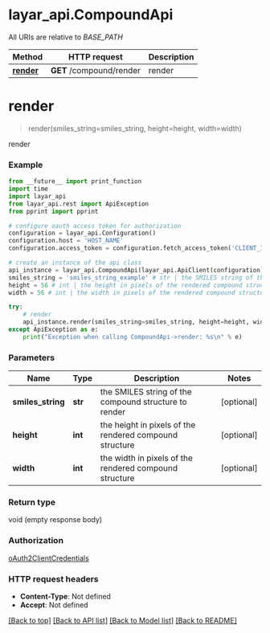 # layar_api.CompoundApi

All URIs are relative to *BASE_PATH*

Method | HTTP request | Description
------------- | ------------- | -------------
[**render**](CompoundApi.md#render) | **GET** /compound/render | render

# **render**
> render(smiles_string=smiles_string, height=height, width=width)

render

### Example
```python
from __future__ import print_function
import time
import layar_api
from layar_api.rest import ApiException
from pprint import pprint

# configure oauth access token for authorization
configuration = layar_api.Configuration()
configuration.host = 'HOST_NAME'
configuration.access_token = configuration.fetch_access_token('CLIENT_ID', 'CLIENT_SECRET')

# create an instance of the api class
api_instance = layar_api.CompoundApi(layar_api.ApiClient(configuration))
smiles_string = 'smiles_string_example' # str | the SMILES string of the compound structure to render (optional)
height = 56 # int | the height in pixels of the rendered compound structure (optional)
width = 56 # int | the width in pixels of the rendered compound structure (optional)

try:
    # render
    api_instance.render(smiles_string=smiles_string, height=height, width=width)
except ApiException as e:
    print("Exception when calling CompoundApi->render: %s\n" % e)
```

### Parameters

Name | Type | Description  | Notes
------------- | ------------- | ------------- | -------------
 **smiles_string** | **str**| the SMILES string of the compound structure to render | [optional] 
 **height** | **int**| the height in pixels of the rendered compound structure | [optional] 
 **width** | **int**| the width in pixels of the rendered compound structure | [optional] 

### Return type

void (empty response body)

### Authorization

[oAuth2ClientCredentials](../README.md#oAuth2ClientCredentials)

### HTTP request headers

 - **Content-Type**: Not defined
 - **Accept**: Not defined

[[Back to top]](#) [[Back to API list]](../README.md#documentation-for-api-endpoints) [[Back to Model list]](../README.md#documentation-for-models) [[Back to README]](../README.md)

